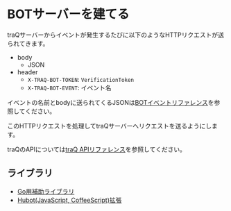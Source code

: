 # BOTサーバーを建てる

traQサーバーからイベントが発生するたびに以下のようなHTTPリクエストが送られてきます。

+ body
  + JSON
+ header
  + `X-TRAQ-BOT-TOKEN`: `VerificationToken`
  + `X-TRAQ-BOT-EVENT`: イベント名

イベントの名前とbodyに送られてくるJSONは[BOTイベントリファレンス](/docs/bot/events)を参照してください。

このHTTPリクエストを処理してtraQサーバーへリクエストを送るようにします。

traQのAPIについては[traQ APIリファレンス](/docs/bot/traq-api)を参照してください。

## ライブラリ
+ [Go用補助ライブラリ](https://github.com/traPtitech/traq-bot)
+ [Hubot(JavaScript, CoffeeScript)拡張](https://github.com/sapphi-red/hubot-traq)
